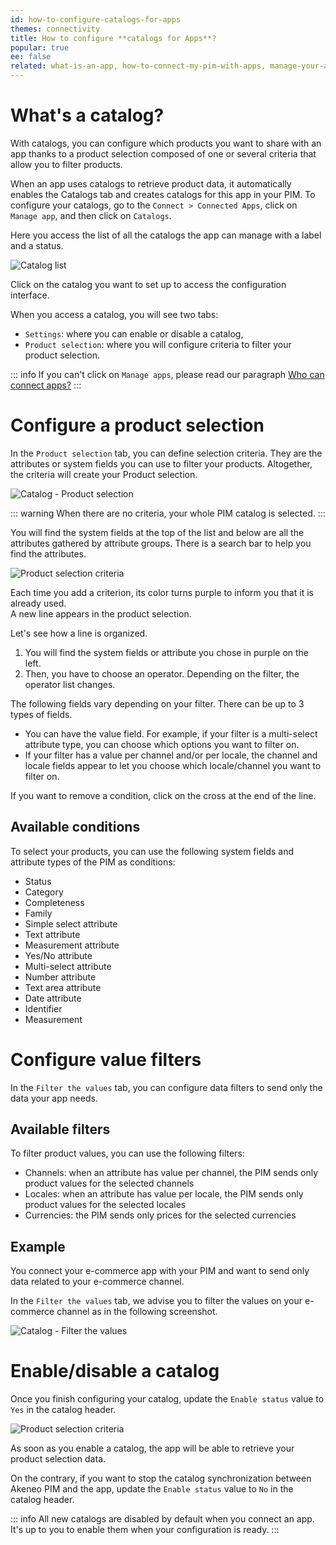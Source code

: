 ```yaml
---
id: how-to-configure-catalogs-for-apps
themes: connectivity
title: How to configure **catalogs for Apps**?
popular: true
ee: false
related: what-is-an-app, how-to-connect-my-pim-with-apps, manage-your-apps
---
```


# What's a catalog?

With catalogs, you can configure which products you want to share with an app thanks to a product selection composed of one or several criteria that allow you to filter products.

When an app uses catalogs to retrieve product data, it automatically enables the Catalogs tab and creates catalogs for this app in your PIM.
To configure your catalogs, go to the `Connect > Connected Apps`, click on `Manage app`, and then click on `Catalogs`. 

Here you access the list of all the catalogs the app can manage with a label and a status. 

![Catalog list](../img/app-catalog-list.png)

Click on the catalog you want to set up to access the configuration interface. 

When you access a catalog, you will see two tabs:
- `Settings`: where you can enable or disable a catalog,
- `Product selection`: where you will configure criteria to filter your product selection.

::: info
If you can't click on `Manage apps`, please read our paragraph [Who can connect apps?](#who-can-connect-apps)
:::

# Configure a product selection

In the `Product selection` tab, you can define selection criteria. They are the attributes or system fields you can use to filter your products. Altogether, the criteria will create your Product selection.

![Catalog - Product selection](../img/app-catalog-product-selection.png)

::: warning
When there are no criteria, your whole PIM catalog is selected. 
:::

You will find the system fields at the top of the list and below are all the attributes gathered by attribute groups. There is a search bar to help you find the attributes. 

<img class="img-responsive in-article" alt="Product selection criteria" src="../img/app-catalog-criteria-selection.png" style="max-width: 700px;">

Each time you add a criterion, its color turns purple to inform you that it is already used.  
A new line appears in the product selection.

Let's see how a line is organized.

1. You will find the system fields or attribute you chose in purple on the left. 
2. Then, you have to choose an operator. Depending on the filter, the operator list changes. 

The following fields vary depending on your filter. There can be up to 3 types of fields.  
- You can have the value field. For example, if your filter is a multi-select attribute type, you can choose which options you want to filter on.
- If your filter has a value per channel and/or per locale, the channel and locale fields appear to let you choose which locale/channel you want to filter on.

If you want to remove a condition, click on the cross at the end of the line.

## Available conditions

To select your products, you can use the following system fields and attribute types of the PIM as conditions:
- Status
- Category
- Completeness
- Family
- Simple select attribute
- Text attribute
- Measurement attribute
- Yes/No attribute
- Multi-select attribute
- Number attribute
- Text area attribute
- Date attribute
- Identifier 
- Measurement

# Configure value filters

In the `Filter the values` tab, you can configure data filters to send only the data your app needs. 

## Available filters

To filter product values, you can use the following filters:
- Channels: when an attribute has value per channel, the PIM sends only product values for the selected channels
- Locales: when an attribute has value per locale, the PIM sends only product values for the selected locales
- Currencies: the PIM sends only prices for the selected currencies

## Example

You connect your e-commerce app with your PIM and want to send only data related to your e-commerce channel. 

In the `Filter the values` tab, we advise you to filter the values on your e-commerce channel as in the following screenshot. 

<img class="img-responsive in-article" alt="Catalog - Filter the values" src="../img/app-catalog-value-filters.png" style="max-width: 500px;">


# Enable/disable a catalog

Once you finish configuring your catalog, update the `Enable status` value to `Yes` in the catalog header.

<img class="img-responsive in-article" alt="Product selection criteria" src="../img/app-catalog-enable-button.png" style="max-width: 700px;">

As soon as you enable a catalog, the app will be able to retrieve your product selection data. 

On the contrary, if you want to stop the catalog synchronization between Akeneo PIM and the app, update the `Enable status` value to `No` in the catalog header. 

::: info
All new catalogs are disabled by default when you connect an app. It's up to you to enable them when your configuration is ready. 
:::

